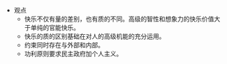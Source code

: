 - 观点
	- 快乐不仅有量的差别，也有质的不同。高级的智性和想象力的快乐价值大于单纯的官能快乐。
	- 快乐的质的区别基础在对人的高级机能的充分运用。
	- 约束同时存在与外部和内部。
	- 功利原则要求民主政府加个人主义。